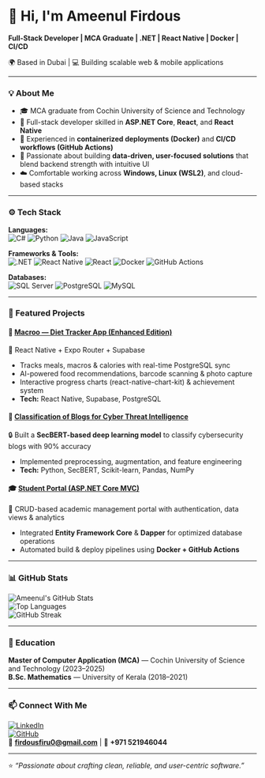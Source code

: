 # 👋 Hi, I'm Ameenul Firdous  

**Full-Stack Developer | MCA Graduate | .NET | React Native | Docker | CI/CD**

🌍 Based in Dubai | 💻 Building scalable web & mobile applications  

---

### 💡 About Me  
- 🎓 MCA graduate from Cochin University of Science and Technology  
- 💼 Full-stack developer skilled in **ASP.NET Core**, **React**, and **React Native**  
- 🧩 Experienced in **containerized deployments (Docker)** and **CI/CD workflows (GitHub Actions)**  
- 🔬 Passionate about building **data-driven, user-focused solutions** that blend backend strength with intuitive UI  
- ☁️ Comfortable working across **Windows, Linux (WSL2)**, and cloud-based stacks  

---

### ⚙️ Tech Stack  

**Languages:**  
![C#](https://img.shields.io/badge/C%23-239120?style=for-the-badge&logo=c-sharp&logoColor=white)
![Python](https://img.shields.io/badge/Python-3776AB?style=for-the-badge&logo=python&logoColor=white)
![Java](https://img.shields.io/badge/Java-007396?style=for-the-badge&logo=java&logoColor=white)
![JavaScript](https://img.shields.io/badge/JavaScript-F7DF1E?style=for-the-badge&logo=javascript&logoColor=black)

**Frameworks & Tools:**  
![.NET](https://img.shields.io/badge/.NET-512BD4?style=for-the-badge&logo=dotnet&logoColor=white)
![React Native](https://img.shields.io/badge/React_Native-20232A?style=for-the-badge&logo=react&logoColor=61DAFB)
![React](https://img.shields.io/badge/React-20232A?style=for-the-badge&logo=react&logoColor=61DAFB)
![Docker](https://img.shields.io/badge/Docker-2496ED?style=for-the-badge&logo=docker&logoColor=white)
![GitHub Actions](https://img.shields.io/badge/GitHub_Actions-2088FF?style=for-the-badge&logo=githubactions&logoColor=white)

**Databases:**  
![SQL Server](https://img.shields.io/badge/SQL_Server-CC2927?style=for-the-badge&logo=microsoftsqlserver&logoColor=white)
![PostgreSQL](https://img.shields.io/badge/PostgreSQL-336791?style=for-the-badge&logo=postgresql&logoColor=white)
![MySQL](https://img.shields.io/badge/MySQL-4479A1?style=for-the-badge&logo=mysql&logoColor=white)

---

### 🚀 Featured Projects  

#### 🥗 [Macroo — Diet Tracker App (Enhanced Edition)](https://github.com/d3ku010/Macroo---diet-tracker-app)  
📱 React Native + Expo Router + Supabase  
- Tracks meals, macros & calories with real-time PostgreSQL sync  
- AI-powered food recommendations, barcode scanning & photo capture  
- Interactive progress charts (react-native-chart-kit) & achievement system  
- **Tech:** React Native, Supabase, PostgreSQL  

#### 🧠 [Classification of Blogs for Cyber Threat Intelligence](https://github.com/d3ku010)  
🔒 Built a **SecBERT-based deep learning model** to classify cybersecurity blogs with 90% accuracy  
- Implemented preprocessing, augmentation, and feature engineering  
- **Tech:** Python, SecBERT, Scikit-learn, Pandas, NumPy  

#### 🎓 [Student Portal (ASP.NET Core MVC)](https://github.com/d3ku010/student-portal)  
🧾 CRUD-based academic management portal with authentication, data views & analytics  
- Integrated **Entity Framework Core** & **Dapper** for optimized database operations  
- Automated build & deploy pipelines using **Docker + GitHub Actions**

---

### 📊 GitHub Stats  

![Ameenul's GitHub Stats](https://github-readme-stats.vercel.app/api?username=d3ku010&show_icons=true&theme=radical)  
![Top Languages](https://github-readme-stats.vercel.app/api/top-langs/?username=d3ku010&layout=compact&theme=radical)  
![GitHub Streak](https://streak-stats.demolab.com?user=d3ku010&theme=radical)

---

### 🧩 Education  
**Master of Computer Application (MCA)** — Cochin University of Science and Technology (2023–2025)  
**B.Sc. Mathematics** — University of Kerala (2018–2021)

---

### 📫 Connect With Me  
[![LinkedIn](https://img.shields.io/badge/LinkedIn-0077B5?style=for-the-badge&logo=linkedin&logoColor=white)](https://linkedin.com/in/ameenul-firdous)  
[![GitHub](https://img.shields.io/badge/GitHub-181717?style=for-the-badge&logo=github&logoColor=white)](https://github.com/d3ku010)  
📧 **firdousfiru0@gmail.com** | 📱 **+971 521946044**

---

⭐️ *“Passionate about crafting clean, reliable, and user-centric software.”*  
